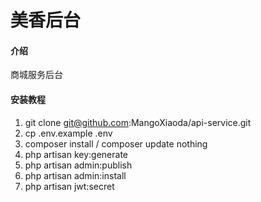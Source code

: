 # 美香后台

#### 介绍
商城服务后台

#### 安装教程

1.  git clone git@github.com:MangoXiaoda/api-service.git
2.  cp .env.example .env
3.  composer install / composer update nothing
4.  php artisan key:generate
5.  php artisan admin:publish
6.  php artisan admin:install
7.  php artisan jwt:secret

